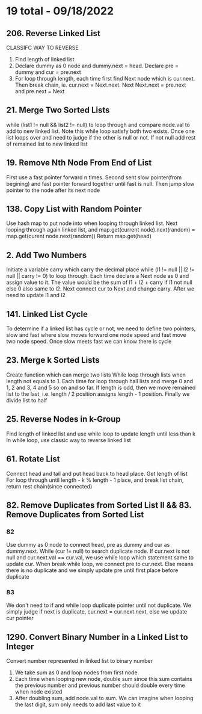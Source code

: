 # 19 total - 09/18/2022

## 206. Reverse Linked List
CLASSIFC WAY TO REVERSE
1. Find length of linked list
2. Declare dummy as 0 node and dummy.next = head. Declare pre = dummy and cur = pre.next
3. For loop through length, each time first find Next node which is cur.next. Then break chain, ie. cur.next = Next.next. Next Next.next = pre.next and pre.next = Next

## 21. Merge Two Sorted Lists
while (list1 != null && list2 != null) to loop through and compare node.val to add to new linked list. Note this while loop satisfy both two exists. Once one list loops over and need to judge if the other is null or not. If not null add rest of remained list to new linked list

## 19. Remove Nth Node From End of List
First use a fast pointer forward n times.
Second sent slow pointer(from begining) and fast pointer forward together until fast is null.
Then jump slow pointer to the node after its next node

## 138. Copy List with Random Pointer
Use hash map to put node into when looping through linked list.
Next looping through again linked list, and map.get(current node).next(random) = map.get(curent node.next(random))
Return map.get(head)

## 2. Add Two Numbers
Initiate a variable carry which carry the decimal place
while (l1 != null || l2 != null || carry != 0) to loop through. Each time declare a Next node as 0 and assign value to it. The value would be the sum of l1 + l2 + carry if l1 not null else 0 also same to l2. Next connect cur to Next and change carry. After we need to update l1 and l2

## 141. Linked List Cycle
To determine if a linked list has cycle or not, we need to define two pointers, slow and fast where slow moves forward one node speed and fast move two node speed. Once slow meets fast we can know there is cycle

## 23. Merge k Sorted Lists
Create function which can merge two lists
While loop through lists when length not equals to 1. Each time for loop through hall lists and merge 0 and 1, 2 and 3, 4 and 5 so on and so far. If length is odd, then we move remained list to the last, i.e. length / 2 position assigns length - 1 position. Finally we divide list to half

## 25. Reverse Nodes in k-Group
Find length of linked list and use while loop to update length until less than k
In while loop, use classic way to reverse linked list

## 61. Rotate List
Connect head and tail and put head back to head place.
Get length of list
For loop through until length - k % length - 1 place, and break list chain, return rest chain(since connected)

## 82. Remove Duplicates from Sorted List II && 83. Remove Duplicates from Sorted List
### 82
Use dummy as 0 node to connect head, pre as dummy and cur as dummy.next. While (cur != null) to search duplicate node. If cur.next is not null and cur.next.val == cur.val, we use while loop which statement same to update cur. When break while loop, we connect pre to cur.next. Else means there is no duplicate and we simply update pre until first place before duplicate
### 83
We don't need to if and while loop duplicate pointer until not duplicate. We simply judge if next is duplicate, cur.next = cur.next.next, else we update cur pointer

## 1290. Convert Binary Number in a Linked List to Integer
Convert number represented in linked list to binary number
1. We take sum as 0 and loop nodes from first node
2. Each time when looping new node, double sum since this sum contains the previous number and previous number should double every time when node existed
3. After doubling sum, add node.val to sum. We can imagine when looping the last digit, sum only needs to add last value to it

